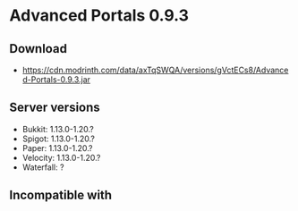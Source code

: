 # Advanced Portals 0.9.3

## Download
- https://cdn.modrinth.com/data/axTqSWQA/versions/gVctECs8/Advanced-Portals-0.9.3.jar

## Server versions
- Bukkit: 1.13.0-1.20.?
- Spigot: 1.13.0-1.20.?
- Paper: 1.13.0-1.20.?
- Velocity: 1.13.0-1.20.?
- Waterfall: ?

## Incompatible with